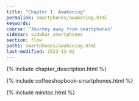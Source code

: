 ```yaml
---
title: "Chapter 1: Awakening"
permalink: smartphones/awakening.html
keywords:
course: "Journey away from smartphones"
sidebar: sidebar_smartphones
section: flow
path1: smartphones/awakening.html
last-modified: 2023-12-02
---
```


{% include chapter_description.html %}

{% include coffeeshopbook-smartphones.html %}

{% include minitoc.html %}

